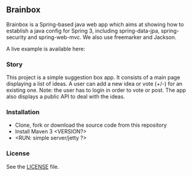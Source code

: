 ## Brainbox
Brainbox is a Spring-based java web app which aims at showing how to establish a java config for Spring 3, including spring-data-jpa, spring-security and spring-web-mvc. We also use freemarker and Jackson.

A live example is available here: <URL>

### Story
This project is a simple suggestion box app.
It consists of a main page displaying a list of ideas. A user can add a new idea or vote (+/-) for an existing one.
Note: the user has to login in order to vote or post.
The app also displays a public API to deal with the ideas.

### Installation
* Clone, fork or download the source code from this repository
* Install Maven 3 <VERSION?>
* <RUN: simple server/jetty ?>

### License
See the [LICENSE](https://github.com/Plixee/brainbox/blob/master/LICENSE) file.